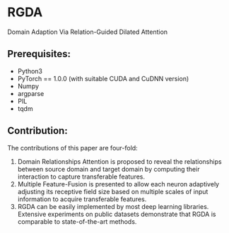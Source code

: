 # RGDA
Domain Adaption Via Relation-Guided Dilated Attention

## Prerequisites:

* Python3
* PyTorch == 1.0.0 (with suitable CUDA and CuDNN version)
* Numpy
* argparse
* PIL
* tqdm

## Contribution:

The contributions of this paper are four-fold:  
1. Domain Relationships Attention is proposed to reveal the relationships between source domain and target domain by computing their interaction to capture transferable features.
2. Multiple Feature-Fusion is presented to allow each neuron adaptively adjusting its receptive field size based on multiple scales of input information to acquire transferable features.   
3. RGDA can be easily implemented by most deep learning libraries. Extensive experiments on public datasets demonstrate that RGDA is comparable to state-of-the-art methods. 

